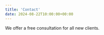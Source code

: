 ```yaml
---
title: 'Contact'
date: 2024-08-22T10:00:00+00:00
---
```


We offer a free consultation for all new clients.
